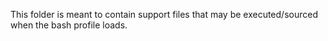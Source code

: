 This folder is meant to contain support files that may be executed/sourced when the bash profile loads.
